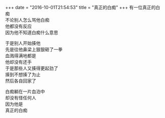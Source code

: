 +++
date = "2016-10-01T21:54:53"
title = "真正的白痴"
+++
有一位真正的白痴  
不论别人怎么骂他白痴  
他都没有反应  
因为他不知道白痴什么意思  
  
于是别人开始揍他  
先是往他鼻梁上狠狠砸了一拳  
血溅得满地都是  
他却没有还手  
于是那些人又揍得更起劲了  
揍到不想揍了为止  
然后各自回家了  
  
白痴躺在一片血泊中  
却没有怪任何人  
因为他是  
真正的白痴  